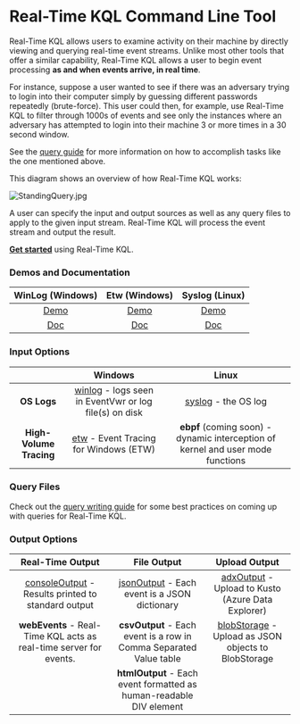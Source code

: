 # Real-Time KQL Command Line Tool

Real-Time KQL allows users to examine activity on their machine by directly viewing and querying real-time event streams. Unlike most other tools that offer a similar capability, Real-Time KQL allows a user to begin event processing **as and when events arrive, in real time**.

For instance, suppose a user wanted to see if there was an adversary trying to login into their computer simply by guessing different passwords repeatedly (brute-force). This user could then, for example, use Real-Time KQL to filter through 1000s of events and see only the instances where an adversary has attempted to login into their machine 3 or more times in a 30 second window.

See the [query guide](QueryGuide.md) for more information on how to accomplish tasks like the one mentioned above.

This diagram shows an overview of how Real-Time KQL works:

![StandingQuery.jpg](StandingQuery.jpg)

A user can specify the input and output sources as well as any query files to apply to the given input stream. Real-Time KQL will process the event stream and output the result.

[**Get started**](GettingStarted.md) using Real-Time KQL.



### Demos and Documentation

|           WinLog (Windows)           |            Etw (Windows)             |            Syslog (Linux)            |
| :----------------------------------: | :----------------------------------: | :----------------------------------: |
| [Demo](https://youtu.be/GoTSuWPrkig) | [Demo](https://youtu.be/1UOL1Sg7puQ) | [Demo](https://youtu.be/kw6bSGolnpU) |
|           [Doc](Winlog.md)           |            [Doc](Etw.md)             |           [Doc](Syslog.md)           |



### Input Options

|                         |                           Windows                            |                            Linux                             |
| :---------------------: | :----------------------------------------------------------: | :----------------------------------------------------------: |
|       **OS Logs**       | [winlog](Winlog.md) - logs seen in EventVwr or log file(s) on disk |               [syslog](Syslog.md) - the OS log               |
| **High-Volume Tracing** |       [etw](Etw.md) - Event Tracing for Windows (ETW)        | **ebpf** (coming soon) - dynamic interception of kernel and user mode functions |



### Query Files

Check out the [query writing guide](QueryGuide.md) for some best practices on coming up with queries for Real-Time KQL.



### Output Options

|                       Real-Time Output                       |                         File Output                          |                        Upload Output                         |
| :----------------------------------------------------------: | :----------------------------------------------------------: | :----------------------------------------------------------: |
| [consoleOutput](RealTimeOutput.md#ConsoleOutput) - Results printed to standard output | [jsonOutput](FileOutput.md#JSONOutput) - Each event is a JSON dictionary | [adxOutput](UploadOutput.md#ADXOutput) - Upload to Kusto (Azure Data Explorer) |
| **webEvents** - Real-Time KQL acts as real-time server for events. | **csvOutput** - Each event is a row in Comma Separated Value table | [blobStorage](UploadOutput.md#BlobStorage) - Upload as JSON objects to BlobStorage |
|                                                              | **htmlOutput** - Each event formatted as human-readable DIV element |                                                              |